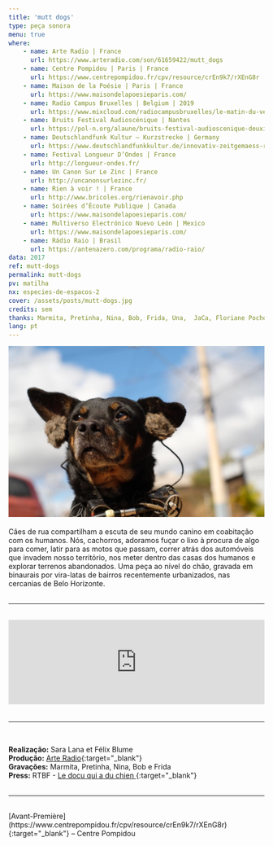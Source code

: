 ```yaml
---
title: 'mutt dogs'
type: peça sonora
menu: true
where: 
    - name: Arte Radio | France 
      url: https://www.arteradio.com/son/61659422/mutt_dogs
    - name: Centre Pompidou | Paris | France 
      url: https://www.centrepompidou.fr/cpv/resource/crEn9k7/rXEnG8r
    - name: Maison de la Poésie | Paris | France
      url: https://www.maisondelapoesieparis.com/
    - name: Radio Campus Bruxelles | Belgium | 2019
      url: https://www.mixcloud.com/radiocampusbruxelles/le-matin-du-vendredi-aka-lemission-19022018/
    - name: Bruits Festival Audioscénique | Nantes 
      url: https://pol-n.org/alaune/bruits-festival-audioscenique-deuxieme-edition/
    - name: Deutschlandfunk Kultur – Kurzstrecke | Germany  
      url: https://www.deutschlandfunkkultur.de/innovativ-zeitgemaess-radiophon-kurzstrecke-77.1020.de.html?dram:article_id=419830
    - name: Festival Longueur D’Ondes | France   
      url: http://longueur-ondes.fr/
    - name: Un Canon Sur Le Zinc | France   
      url: http://uncanonsurlezinc.fr/
    - name: Rien à voir ! | France  
      url: http://www.bricoles.org/rienavoir.php
    - name: Soirées d’Écoute Publique | Canada  
      url: https://www.maisondelapoesieparis.com/
    - name: Multiverso Electrónico Nuevo León | Mexico  
      url: https://www.maisondelapoesieparis.com/
    - name: Rádio Raio | Brasil  
      url: https://antenazero.com/programa/radio-raio/
data: 2017
ref: mutt-dogs
permalink: mutt-dogs
pv: matilha
nx: especies-de-espacos-2
cover: /assets/posts/mutt-dogs.jpg
credits: sem
thanks: Marmita, Pretinha, Nina, Bob, Frida, Una,  JaCa, Floriane Pochon, Gabriel Lecup, Marie-Christine Cabanas
lang: pt
---
```

  
<img src="../assets/posts/mutt-dogs.jpg" class="img-border">
<br><br>
Cães de rua compartilham a escuta de seu mundo canino em coabitação com os humanos. Nós, cachorros, adoramos fuçar o lixo à procura de algo para comer, latir para as motos que passam, correr atrás dos automóveis que invadem nosso território, nos meter dentro das casas dos humanos e explorar terrenos abandonados. Uma peça ao nível do chão, gravada em binaurais por vira-latas de bairros recentemente urbanizados, nas cercanias de Belo Horizonte.
<br><br>

---

<br>
<div class="audio-wrapper">
   <iframe width="100%" height="166" scrolling="no" frameborder="no" allow="autoplay" src="https://w.soundcloud.com/player/?url=https%3A//api.soundcloud.com/tracks/382080137&color=%23ffb800&auto_play=false&hide_related=false&show_comments=true&show_user=true&show_reposts=false&show_teaser=true"></iframe>
</div>
<br>

---

<br>


**Realização:** Sara Lana et Félix Blume<br>
**Produção:** [Arte Radio](https://www.arteradio.com/son/61659422/mutt_dogs){:target="_blank"}<br>
**Gravações:** Marmita, Pretinha, Nina, Bob e Frida<br>
**Press:** RTBF - [ Le docu qui a du chien ](https://www.rtbf.be/culture/pop-up/culture-web/detail_mutt-dogs-le-docu-qui-a-du-chien?id=9813632){:target="_blank"}
<br> <br>

---

 <br>
[Avant-Première](https://www.centrepompidou.fr/cpv/resource/crEn9k7/rXEnG8r){:target="_blank"} – Centre Pompidou
